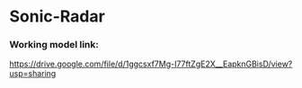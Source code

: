 # Sonic-Radar
### Working model link:
https://drive.google.com/file/d/1ggcsxf7Mg-I77ftZgE2X__EapknGBisD/view?usp=sharing
